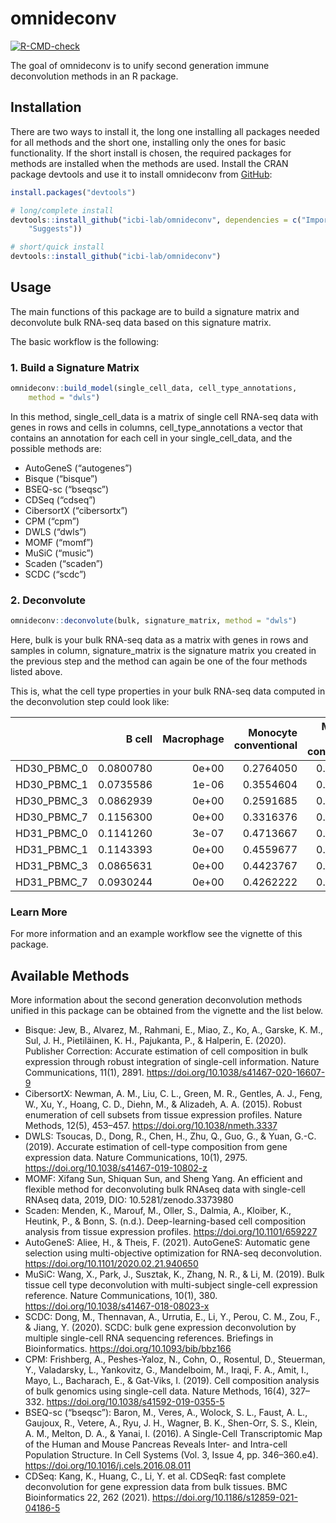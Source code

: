 
<!-- README.md is generated from README.Rmd. Please edit that file -->

# omnideconv

<!-- badges: start -->

[![R-CMD-check](https://github.com/icbi-lab/omnideconv/workflows/R-CMD-check/badge.svg)](https://github.com/icbi-lab/omnideconv/actions)
<!-- badges: end -->

The goal of omnideconv is to unify second generation immune
deconvolution methods in an R package.

## Installation

There are two ways to install it, the long one installing all packages
needed for all methods and the short one, installing only the ones for
basic functionality. If the short install is chosen, the required
packages for methods are installed when the methods are used. Install
the CRAN package devtools and use it to install omnideconv from
[GitHub](https://github.com/):

``` r
install.packages("devtools")

# long/complete install
devtools::install_github("icbi-lab/omnideconv", dependencies = c("Imports",
    "Suggests"))

# short/quick install
devtools::install_github("icbi-lab/omnideconv")
```

## Usage

The main functions of this package are to build a signature matrix and
deconvolute bulk RNA-seq data based on this signature matrix.

The basic workflow is the following:

### 1. Build a Signature Matrix

``` r
omnideconv::build_model(single_cell_data, cell_type_annotations,
    method = "dwls")
```

In this method, single\_cell\_data is a matrix of single cell RNA-seq
data with genes in rows and cells in columns, cell\_type\_annotations a
vector that contains an annotation for each cell in your
single\_cell\_data, and the possible methods are:

-   AutoGeneS (“autogenes”)
-   Bisque (“bisque”)
-   BSEQ-sc (“bseqsc”)
-   CDSeq (“cdseq”)
-   CibersortX (“cibersortx”)
-   CPM (“cpm”)
-   DWLS (“dwls”)
-   MOMF (“momf”)
-   MuSiC (“music”)
-   Scaden (“scaden”)
-   SCDC (“scdc”)

### 2. Deconvolute

``` r
omnideconv::deconvolute(bulk, signature_matrix, method = "dwls")
```

Here, bulk is your bulk RNA-seq data as a matrix with genes in rows and
samples in column, signature\_matrix is the signature matrix you created
in the previous step and the method can again be one of the four methods
listed above.

This is, what the cell type properties in your bulk RNA-seq data
computed in the deconvolution step could look like:

|               |    B cell | Macrophage | Monocyte conventional | Monocyte non-conventional |   NK cell | T cell CD4 | T cell CD8 | T cell dividing | T cell regulatory |
|:--------------|----------:|-----------:|----------------------:|--------------------------:|----------:|-----------:|-----------:|----------------:|------------------:|
| HD30\_PBMC\_0 | 0.0800780 |      0e+00 |             0.2764050 |                 0.1427114 | 0.1385384 |  0.3316996 |  0.0277395 |       0.0026353 |         0.0001929 |
| HD30\_PBMC\_1 | 0.0735586 |      1e-06 |             0.3554604 |                 0.1236851 | 0.1253645 |  0.2968113 |  0.0243933 |       0.0007228 |         0.0000029 |
| HD30\_PBMC\_3 | 0.0862939 |      0e+00 |             0.2591685 |                 0.1246382 | 0.1305280 |  0.3595342 |  0.0360420 |       0.0037421 |         0.0000530 |
| HD30\_PBMC\_7 | 0.1156300 |      0e+00 |             0.3316376 |                 0.0226567 | 0.1140384 |  0.3596168 |  0.0545500 |       0.0017350 |         0.0001355 |
| HD31\_PBMC\_0 | 0.1141260 |      3e-07 |             0.4713667 |                 0.0024376 | 0.0511600 |  0.3026050 |  0.0571770 |       0.0010128 |         0.0001147 |
| HD31\_PBMC\_1 | 0.1143393 |      0e+00 |             0.4559677 |                 0.0000000 | 0.0408233 |  0.3235003 |  0.0651854 |       0.0001089 |         0.0000752 |
| HD31\_PBMC\_3 | 0.0865631 |      0e+00 |             0.4423767 |                 0.0000000 | 0.0486223 |  0.3520335 |  0.0686691 |       0.0015950 |         0.0001403 |
| HD31\_PBMC\_7 | 0.0930244 |      0e+00 |             0.4262222 |                 0.0000000 | 0.0583644 |  0.3587579 |  0.0632944 |       0.0000000 |         0.0003367 |

### Learn More

For more information and an example workflow see the vignette of this
package.

## Available Methods

More information about the second generation deconvolution methods
unified in this package can be obtained from the vignette and the list
below.

-   Bisque: Jew, B., Alvarez, M., Rahmani, E., Miao, Z., Ko, A.,
    Garske, K. M., Sul, J. H., Pietiläinen, K. H., Pajukanta, P., &
    Halperin, E. (2020). Publisher Correction: Accurate estimation of
    cell composition in bulk expression through robust integration of
    single-cell information. Nature Communications, 11(1), 2891.
    <https://doi.org/10.1038/s41467-020-16607-9>
-   CibersortX: Newman, A. M., Liu, C. L., Green, M. R., Gentles, A. J.,
    Feng, W., Xu, Y., Hoang, C. D., Diehn, M., & Alizadeh, A. A. (2015).
    Robust enumeration of cell subsets from tissue expression profiles.
    Nature Methods, 12(5), 453–457. <https://doi.org/10.1038/nmeth.3337>
-   DWLS: Tsoucas, D., Dong, R., Chen, H., Zhu, Q., Guo, G., & Yuan,
    G.-C. (2019). Accurate estimation of cell-type composition from gene
    expression data. Nature Communications, 10(1), 2975.
    <https://doi.org/10.1038/s41467-019-10802-z>
-   MOMF: Xifang Sun, Shiquan Sun, and Sheng Yang. An efficient and
    flexible method for deconvoluting bulk RNAseq data with single-cell
    RNAseq data, 2019, DIO: 10.5281/zenodo.3373980
-   Scaden: Menden, K., Marouf, M., Oller, S., Dalmia, A., Kloiber, K.,
    Heutink, P., & Bonn, S. (n.d.). Deep-learning-based cell composition
    analysis from tissue expression profiles.
    <https://doi.org/10.1101/659227>
-   AutoGeneS: Aliee, H., & Theis, F. (2021). AutoGeneS: Automatic gene
    selection using multi-objective optimization for RNA-seq
    deconvolution. <https://doi.org/10.1101/2020.02.21.940650>
-   MuSiC: Wang, X., Park, J., Susztak, K., Zhang, N. R., & Li, M.
    (2019). Bulk tissue cell type deconvolution with multi-subject
    single-cell expression reference. Nature Communications, 10(1), 380.
    <https://doi.org/10.1038/s41467-018-08023-x>
-   SCDC: Dong, M., Thennavan, A., Urrutia, E., Li, Y., Perou, C. M.,
    Zou, F., & Jiang, Y. (2020). SCDC: bulk gene expression
    deconvolution by multiple single-cell RNA sequencing references.
    Briefings in Bioinformatics. <https://doi.org/10.1093/bib/bbz166>
-   CPM: Frishberg, A., Peshes-Yaloz, N., Cohn, O., Rosentul, D.,
    Steuerman, Y., Valadarsky, L., Yankovitz, G., Mandelboim, M.,
    Iraqi, F. A., Amit, I., Mayo, L., Bacharach, E., & Gat-Viks, I.
    (2019). Cell composition analysis of bulk genomics using single-cell
    data. Nature Methods, 16(4), 327–332.
    <https://doi.org/10.1038/s41592-019-0355-5>
-   BSEQ-sc (“bseqsc”): Baron, M., Veres, A., Wolock, S. L., Faust, A.
    L., Gaujoux, R., Vetere, A., Ryu, J. H., Wagner, B. K., Shen-Orr, S.
    S., Klein, A. M., Melton, D. A., & Yanai, I. (2016). A Single-Cell
    Transcriptomic Map of the Human and Mouse Pancreas Reveals Inter-
    and Intra-cell Population Structure. In Cell Systems (Vol. 3, Issue
    4, pp. 346–360.e4). <https://doi.org/10.1016/j.cels.2016.08.011>
-   CDSeq: Kang, K., Huang, C., Li, Y. et al. CDSeqR: fast complete
    deconvolution for gene expression data from bulk tissues. BMC
    Bioinformatics 22, 262 (2021).
    <https://doi.org/10.1186/s12859-021-04186-5>
